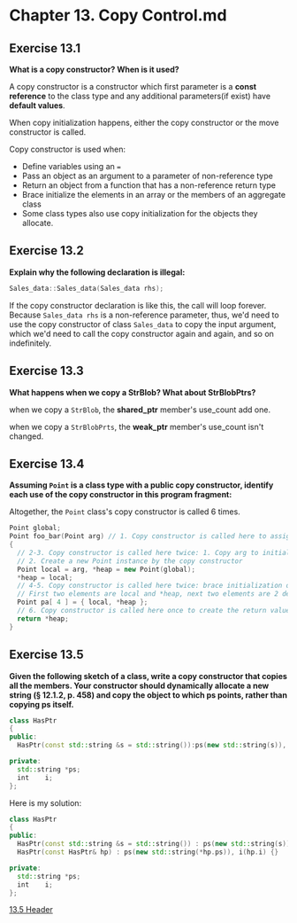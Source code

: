 # Chapter 13. Copy Control.md

## Exercise 13.1

**What is a copy constructor? When is it used?**

A copy constructor is a constructor which first parameter is a **const reference** to the class type and any additional parameters(if exist) have **default values**.

When copy initialization happens, either the copy constructor or the move constructor is called.

Copy constructor is used when:

- Define variables using an `=`
- Pass an object as an argument to a parameter of non-reference type
- Return an object from a function that has a non-reference return type
- Brace initialize the elements in an array or the members of an aggregate class
- Some class types also use copy initialization for the objects they allocate.

## Exercise 13.2

**Explain why the following declaration is illegal:**

```cpp
Sales_data::Sales_data(Sales_data rhs);
```

If the copy constructor declaration is like this, the call will loop forever. Because `Sales_data rhs` is a non-reference parameter, thus, we'd need to use the copy constructor of class `Sales_data` to copy the input argument, which we'd need to call the copy constructor again and again, and so on indefinitely.

## Exercise 13.3

**What happens when we copy a StrBlob? What about StrBlobPtrs?**

when we copy a `StrBlob`, the **shared_ptr** member's use_count add one.

when we copy a `StrBlobPrts`, the **weak_ptr** member's use_count isn't changed.

## Exercise 13.4

**Assuming `Point` is a class type with a public copy constructor, identify each use of the copy constructor in this program fragment:**

Altogether, the `Point` class's copy constructor is called 6 times.

```cpp
Point global;
Point foo_bar(Point arg) // 1. Copy constructor is called here to assign the input argument
{
  // 2-3. Copy constructor is called here twice: 1. Copy arg to initialize local
  // 2. Create a new Point instance by the copy constructor
  Point local = arg, *heap = new Point(global); 
  *heap = local;
  // 4-5. Copy constructor is called here twice: brace initialization of a Point array.
  // First two elements are local and *heap, next two elements are 2 default Point instances.
  Point pa[ 4 ] = { local, *heap }; 
  // 6. Copy constructor is called here once to create the return value(a Point class).
  return *heap;
}
```

## Exercise 13.5

**Given the following sketch of a class, write a copy constructor that copies all the members. Your constructor should dynamically allocate a new string (§ 12.1.2, p. 458) and copy the object to which ps points, rather than copying ps itself.**

```cpp
class HasPtr
{
public:
  HasPtr(const std::string &s = std::string()):ps(new std::string(s)), i(0) { }

private:    
  std::string *ps;
  int    i;
};
```

Here is my solution:

```cpp
class HasPtr
{
public:
  HasPtr(const std::string &s = std::string()) : ps(new std::string(s)), i(0) { }
  HasPtr(const HasPtr& hp) : ps(new std::string(*hp.ps)), i(hp.i) {}

private:    
  std::string *ps;
  int    i;
};
```

[13.5 Header](https://github.com/Yunxiang-Li/Cpp_Primer/blob/master/Chapter%2012.%20Dynamic%20Memory/Codes/12.2%20Solution.hpp)
